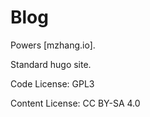 # Blog

Powers [mzhang.io].

Standard hugo site.

Code License: GPL3

Content License: CC BY-SA 4.0

[1]: https://mzhang.io
